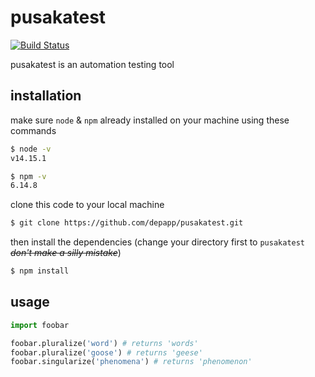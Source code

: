 # pusakatest
[![Build Status](https://travis-ci.com/depapp/pusakatest.svg?branch=main)](https://travis-ci.com/depapp/pusakatest)

pusakatest is an automation testing tool

## installation

make sure `node` & `npm` already installed on your machine using these commands
```bash
$ node -v
v14.15.1
```
```bash
$ npm -v
6.14.8
```
clone this code to your local machine
```bash
$ git clone https://github.com/depapp/pusakatest.git
```
then install the dependencies (change your directory first to `pusakatest` ~~_don't make a silly mistake_~~)
```bash
$ npm install
```

## usage

```python
import foobar

foobar.pluralize('word') # returns 'words'
foobar.pluralize('goose') # returns 'geese'
foobar.singularize('phenomena') # returns 'phenomenon'
```
